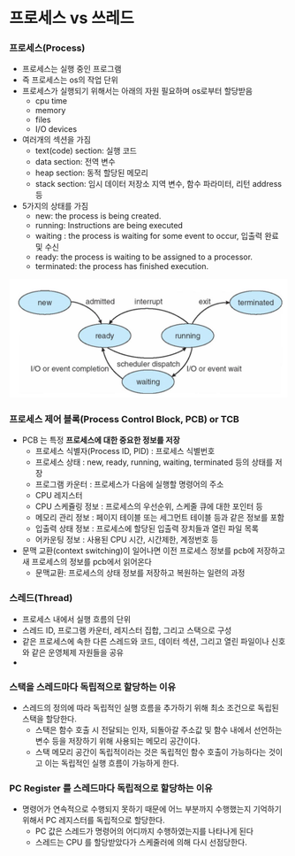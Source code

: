 # 프로세스 vs 쓰레드

### **프로세스(Process)**

- 프로세스는 실행 중인 프로그램
- 즉 프로세스는 os의 작업 단위
- 프로세스가 실행되기 위해서는 아래의 자원 필요하며 os로부터 할당받음
    - cpu time
    - memory
    - files
    - I/O devices
- 여러개의 섹션을 가짐
    - text(code) section: 실행 코드
    - data section: 전역 변수
    - heap section: 동적 할당된 메모리
    - stack section: 임시 데이터 저장소 지역 변수, 함수 파라미터, 리턴 address 등
- 5가지의 상태를 가짐
    - new: the process is being created.
    - running: Instructions are being executed
    - waiting : the process is waiting for some event to occur, 입출력 완료 및 수신
    - ready: the process is waiting to be assigned to a processor.
    - terminated: the process has finished execution.

![image_1](./name/name_1.png)

### **프로세스 제어 블록(Process Control Block, PCB) or TCB**

- PCB 는 특정 **프로세스에 대한 중요한 정보를 저장**
    - 프로세스 식별자(Process ID, PID) : 프로세스 식별번호
    - 프로세스 상태 : new, ready, running, waiting, terminated 등의 상태를 저장
    - 프로그램 카운터 : 프로세스가 다음에 실행할 명령어의 주소
    - CPU 레지스터
    - CPU 스케쥴링 정보 : 프로세스의 우선순위, 스케줄 큐에 대한 포인터 등
    - 메모리 관리 정보 : 페이지 테이블 또는 세그먼트 테이블 등과 같은 정보를 포함
    - 입출력 상태 정보 : 프로세스에 할당된 입출력 장치들과 열린 파일 목록
    - 어카운팅 정보 : 사용된 CPU 시간, 시간제한, 계정번호 등
- 문맥 교환(context switching)이 일어나면 이전 프로세스 정보를 pcb에 저장하고 새 프로세스의 정보를 pcb에서 읽어온다
    - 문맥교환: 프로세스의 상태 정보를 저장하고 복원하는 일련의 과정

### **스레드(Thread)**

- 프로세스 내에서 실행 흐름의 단위
- 스레드 ID, 프로그램 카운터, 레지스터 집합, 그리고 스택으로 구성
- 같은 프로세스에 속한 다른 스레드와 코드, 데이터 섹션, 그리고 열린 파일이나 신호와 같은 운영체제 자원들을 공유
- 

### **스택을 스레드마다 독립적으로 할당하는 이유**

- 스레드의 정의에 따라 독립적인 실행 흐름을 추가하기 위해 최소 조건으로 독립된 스택을 할당한다.
    - 스택은 함수 호출 시 전달되는 인자, 되돌아갈 주소값 및 함수 내에서 선언하는 변수 등을 저장하기 위해 사용되는 메모리 공간이다.
    - 스택 메모리 공간이 독립적이라는 것은 독립적인 함수 호출이 가능하다는 것이고 이는 독립적인 실행 흐름이 가능하게 한다.

### **PC Register 를 스레드마다 독립적으로 할당하는 이유**

- 명령어가 연속적으로 수행되지 못하기 때문에 어느 부분까지 수행했는지 기억하기 위해서 PC 레지스터를 독립적으로 할당한다.
    - PC 값은 스레드가 명령어의 어디까지 수행하였는지를 나타나게 된다
    - 스레드는 CPU 를 할당받았다가 스케줄러에 의해 다시 선점당한다.